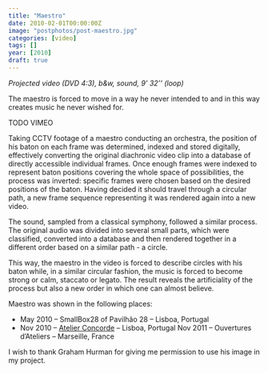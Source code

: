 ```yaml
---
title: "Maestro"
date: 2010-02-01T00:00:00Z
image: "postphotos/post-maestro.jpg"
categories: [video]
tags: []
year: [2010]
draft: true
---
```


_Projected video (DVD 4:3), b&w, sound, 9’ 32’’ (loop)_

The maestro is forced to move in a way he never intended to and in this way creates music he never wished for.
<!--more-->

TODO VIMEO

Taking CCTV footage of a maestro conducting an orchestra, the position of his baton on each frame was determined, indexed and stored digitally, effectively converting the original diachronic video clip into a database of directly accessible individual frames. Once enough frames were indexed to represent baton positions covering the whole space of possibilities, the process was inverted: specific frames were chosen based on the desired positions of the baton. Having decided it should travel through a circular path, a new frame sequence representing it was rendered again into a new video.

The sound, sampled from a classical symphony, followed a similar process. The original audio was divided into several small parts, which were classified, converted into a database and then rendered together in a different order based on a similar path - a circle.

This way, the maestro in the video is forced to describe circles with his baton while, in a similar circular fashion, the music is forced to become strong or calm, staccato or legato. The result reveals the artificiality of the process but also a new order in which one can almost believe.

Maestro was shown in the following places:
* May 2010 – SmallBox28 of Pavilhão 28 – Lisboa, Portugal
* Nov 2010 – [Atelier Concorde][1] – Lisboa, Portugal
Nov 2011 – Ouvertures d’Ateliers – Marseille, France

I wish to thank Graham Hurman for giving me permission to use his image in my project.

[1]: http://atelierconcorde.org
